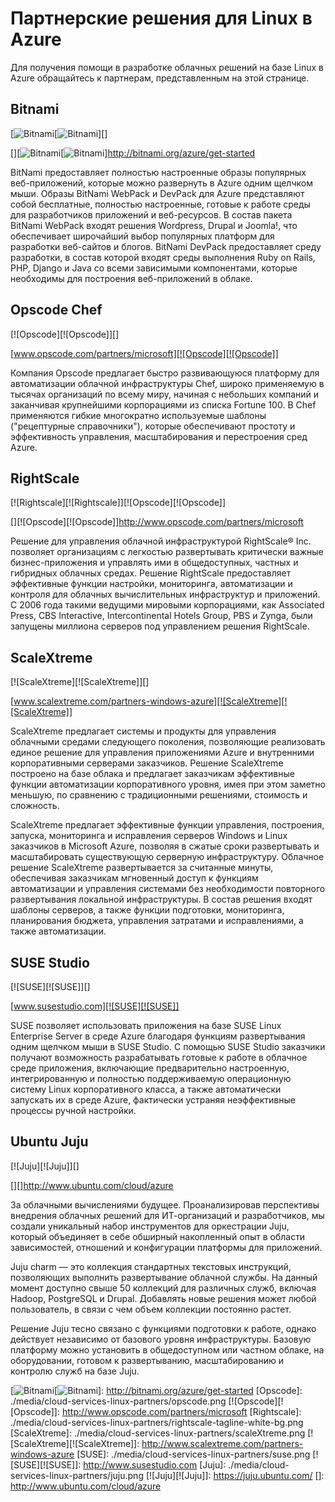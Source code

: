 <properties linkid="manage-linux-other-resources-partners" urlDisplayName="Partner solutions" pageTitle="Linux partners for Azure" metaKeywords="" description="Learn about the endorsed Linux images available for Azure virtual machines, including Ubuntu, OpenLogic, and SUSE." metaCanonical="" disqusComments="1" umbracoNaviHide="0" title="Partner solutions for Linux in Azure" authors="timlt" manager="timlt" />

<tags ms.service="cloud-services" ms.workload="infrastructure-services" ms.tgt_pltfrm="vm-linux" ms.devlang="na" ms.topic="article" ms.date="01/01/1900" ms.author="timlt"></tags>

# Партнерские решения для Linux в Azure

Для получения помощи в разработке облачных решений на базе Linux в Azure обращайтесь к партнерам, представленным на этой странице.

## Bitnami

[![Bitnami][![Bitnami]][]

[][![Bitnami][![Bitnami]]<http://bitnami.org/azure/get-started></a>

BitNami предоставляет полностью настроенные образы популярных веб-приложений, которые можно развернуть в Azure одним щелчком мыши. Образы BitNami WebPack и DevPack для Azure представляют собой бесплатные, полностью настроенные, готовые к работе среды для разработчиков приложений и веб-ресурсов. В состав пакета BitNami WebPack входят решения Wordpress, Drupal и Joomla!, что обеспечивает широчайший выбор популярных платформ для разработки веб-сайтов и блогов. BitNami DevPack предоставляет среду разработки, в состав которой входят среды выполнения Ruby on Rails, PHP, Django и Java со всеми зависимыми компонентами, которые необходимы для построения веб-приложений в облаке.

## Opscode Chef

[![Opscode][![Opscode]][]

[www.opscode.com/partners/microsoft][![Opscode][![Opscode]]

Компания Opscode предлагает быстро развивающуюся платформу для автоматизации облачной инфраструктуры Chef, широко применяемую в тысячах организаций по всему миру, начиная с небольших компаний и заканчивая крупнейшими корпорациями из списка Fortune 100. В Chef применяются гибкие многократно используемые шаблоны ("рецептурные справочники"), которые обеспечивают простоту и эффективность управления, масштабирования и перестроения сред Azure.

## RightScale

[![Rightscale][![Rightscale]][![Opscode][![Opscode]]

[][![Opscode][![Opscode]]<http://www.opscode.com/partners/microsoft></a>

Решение для управления облачной инфраструктурой RightScale® Inc. позволяет организациям с легкостью развертывать критически важные бизнес-приложения и управлять ими в общедоступных, частных и гибридных облачных средах. Решение RightScale предоставляет эффективные функции настройки, мониторинга, автоматизации и контроля для облачных вычислительных инфраструктур и приложений. С 2006 года такими ведущими мировыми корпорациями, как Associated Press, CBS Interactive, Intercontinental Hotels Group, PBS и Zynga, были запущены миллиона серверов под управлением решения RightScale.

## ScaleXtreme

[![ScaleXtreme][![ScaleXtreme]][]

[www.scalextreme.com/partners-windows-azure][![ScaleXtreme][![ScaleXtreme]]

ScaleXtreme предлагает системы и продукты для управления облачными средами следующего поколения, позволяющие реализовать единое решение для управления приложениями Azure и внутренними корпоративными серверами заказчиков. Решение ScaleXtreme построено на базе облака и предлагает заказчикам эффективные функции автоматизации корпоративного уровня, имея при этом заметно меньшую, по сравнению с традиционными решениями, стоимость и сложность.

ScaleXtreme предлагает эффективные функции управления, построения, запуска, мониторинга и исправления серверов Windows и Linux заказчиков в Microsoft Azure, позволяя в сжатые сроки развертывать и масштабировать существующую серверную инфраструктуру. Облачное решение ScaleXtreme развертывается за считанные минуты, обеспечивая заказчикам мгновенный доступ к функциям автоматизации и управления системами без необходимости повторного развертывания локальной инфраструктуры. В состав решения входят шаблоны серверов, а также функции подготовки, мониторинга, планирования бюджета, управления затратами и исправлениями, а также автоматизации.

## SUSE Studio

[![SUSE][![SUSE]][]

[www.susestudio.com][![SUSE][![SUSE]]

SUSE позволяет использовать приложения на базе SUSE Linux Enterprise Server в среде Azure благодаря функциям развертывания одним щелчком мыши в SUSE Studio. С помощью SUSE Studio заказчики получают возможность разрабатывать готовые к работе в облачное среде приложения, включающие предварительно настроенную, интегрированную и полностью поддерживаемую операционную систему Linux корпоративного класса, а также автоматически запускать их в среде Azure, фактически устраняя неэффективные процессы ручной настройки.

## Ubuntu Juju

[![Juju][![Juju]][]

[][]<http://www.ubuntu.com/cloud/azure></a>

За облачными вычислениями будущее. Проанализировав перспективы внедрения облачных решений для ИТ-организаций и разработчиков, мы создали уникальный набор инструментов для оркестрации Juju, который объединяет в себе обширный накопленный опыт в области зависимостей, отношений и конфигурации платформы для приложений.

Juju charm — это коллекция стандартных текстовых инструкций, позволяющих выполнить развертывание облачной службы. На данный момент доступно свыше 50 коллекций для различных служб, включая Hadoop, PostgreSQL и Drupal. Добавлять новые решения может любой пользователь, в связи с чем объем коллекции постоянно растет.

Решение Juju тесно связано с функциями подготовки к работе, однако действует независимо от базового уровня инфраструктуры. Базовую платформу можно установить в общедоступном или частном облаке, на оборудовании, готовом к развертыванию, масштабированию и контролю служб на базе Juju.

  [Bitnami]: ./media/cloud-services-linux-partners/bitnami.png
  [![Bitnami][![Bitnami]]: http://bitnami.org/azure/get-started
  [Opscode]: ./media/cloud-services-linux-partners/opscode.png
  [![Opscode][![Opscode]]: http://www.opscode.com/partners/microsoft
  [Rightscale]: ./media/cloud-services-linux-partners/rightscale-tagline-white-bg.png
  [ScaleXtreme]: ./media/cloud-services-linux-partners/scaleXtreme.png
  [![ScaleXtreme][![ScaleXtreme]]: http://www.scalextreme.com/partners-windows-azure
  [SUSE]: ./media/cloud-services-linux-partners/suse.png
  [![SUSE][![SUSE]]: http://www.susestudio.com
  [Juju]: ./media/cloud-services-linux-partners/juju.png
  [![Juju][![Juju]]: https://juju.ubuntu.com/
  []: http://www.ubuntu.com/cloud/azure
